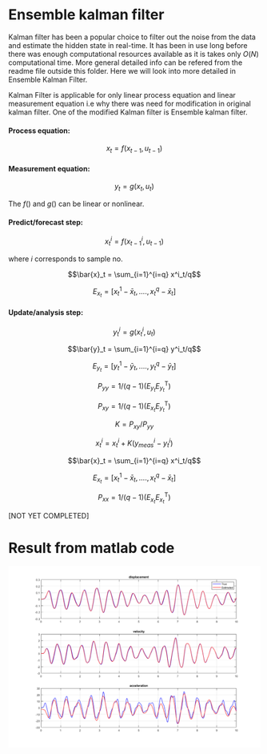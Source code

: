# Ensemble kalman filter

Kalman filter has been a popular choice to filter out the noise from the data and estimate the hidden state in real-time. It has been in use long before there was enough  computational resources available as it is takes only $O(N)$ computational time. More general detailed info can be refered from the readme file outside this folder. Here we will look into more detailed in Ensemble Kalman Filter.

Kalman Filter is applicable for only linear process equation and linear measurement equation i.e why there was need for modification in original kalman filter. One of the modified Kalman filter is Ensemble kalman filter. 

#### Process equation:
$$x_{t} = f(x_{t-1},u_{t-1})$$

#### Measurement equation:
$$y_{t} = g(x_t,u_t)$$

The $f()$ and $g()$ can be linear or nonlinear.

#### Predict/forecast step:
$$x^i_t = f(x^i_{t-1},u_{t-1})$$  

where $i$ corresponds to sample no.

```math
\bar{x}_t = \sum_{i=1}^{i=q} x^i_t/q
```

$$E_{x_t} = [x^1_t-\bar{x}_t,....,x^q_t-\bar{x}_t ]$$

#### Update/analysis step:
$$y^i_t = g(x^i_t,u_t)$$

```math
\bar{y}_t = \sum_{i=1}^{i=q} y^i_t/q
```

$$E_{y_t} = [y^1_t-\bar{y}_t,....,y^q_t-\bar{y}_t ]$$

$$P_{yy} = 1/(q-1)(E_{y_t}E_{y_t}^{\text{T}})$$

$$P_{xy} = 1/(q-1)(E_{x_t}E_{y_t}^{\text{T}})$$

$$K =  P_{xy}/P_{yy}$$

$$x^i_t = x^i_t + K(y^i_{meas} - y^i_t)$$

```math
\bar{x}_t = \sum_{i=1}^{i=q} x^i_t/q
```

$$E_{x_t} = [x^1_t-\bar{x}_t,....,x^q_t-\bar{x}_t ]$$

$$P_{xx} = 1/(q-1)(E_{x_t}E_{x_t}^{\text{T}})$$

[NOT YET COMPLETED]



















# Result from matlab code


<img width="1163" alt="Result_from_matlab" src="Result_from_matlab.png">
